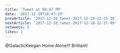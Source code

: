 ```yaml
---
title: 'Tweet at 06:47 PM'
date: '2017-12-10T18:47:20'
prevArticle: '2017-12-10_tweet-2017-12-10-12-23-30'
nextArticle: '2017-12-10_tweet-2017-12-10-22-37-49'
retweets: 0
likes: 1
---
```

@GalacticKeegan Home Alone!!! Brilliant!